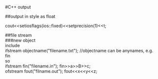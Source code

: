 #C++ output

##output in style as float

 cout<<setiosflags(ios::fixed)<<setprecision(1)<<t;
 
##file stream  
###new object  
include <fstream>  
ifstream objectname("filename.txt"); //objectname can be anynames, e.g. fin  
so  
ifstream fin("filename.in");
fin>>a>>B>>c;  
ofstream fout("filname.out");
fout<<x<<y<<z;
